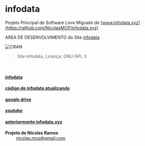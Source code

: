 # infodata
Projeto Principal de Software Livre Migrado de [www.infodata.xyz](https://github.com/NicolasMCP/infodata.xyz)

AREA DE DESENVOLVIMENTO do Site [infodata](https://github.com/NicolasMCP/infodata)


![CRAN](https://img.shields.io/badge/%20LICENSE%20-GPL%203-blue.svg?style=for-the-badge)


> Site Infodata, Licença: GNU GPL 3

<br/>

#### [infodata](https://nicolasmcp.github.io/infodata/)


#### [código de infodata atualizando](https://github.com/NicolasMCP/infodata/)


#### [google drive](https://drive.google.com/drive/folders/0B8C7-DYa7vcUUVRzanFhZENMTFU)


#### [youtube](https://www.youtube.com/channel/UCYI7lWiyTmdY8vU6Ub1LZAw)


#### [anteriormente infodata.xyz](https://github.com/NicolasMCP/infodata.xyz/blob/master/README.md)


**Projeto de Nícolas Ramos**
<br/>
&nbsp;&nbsp;&nbsp;&nbsp;&nbsp;&nbsp;&nbsp;&nbsp;&nbsp;[nicolas.mcp@gmail.com](mailto:nicolas.mcp@gmail.com)

